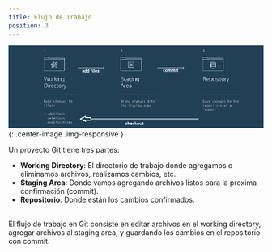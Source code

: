 ```yaml
---
title: Flujo de Trabajo
position: 3
---
```

![Git Logo](/images/git_workflow.png){: .center-image .img-responsive }

Un proyecto Git tiene tres partes:
<ul>
  <li><strong>Working Directory</strong>: El directorio de trabajo donde agregamos o eliminamos archivos, realizamos cambios, etc.</li>
  <li><strong>Staging Area</strong>: Donde vamos agregando archivos listos para la proxima confirmación (commit).</li>
  <li><strong>Repositorio</strong>: Donde están los cambios confirmados.</li>
</ul>

<br>
El flujo de trabajo en Git consiste en editar archivos en el working directory, agregar archivos al staging area, y guardando los cambios en el repositorio con commit.




